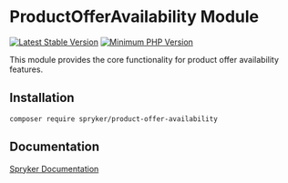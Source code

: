 # ProductOfferAvailability Module
[![Latest Stable Version](https://poser.pugx.org/spryker/product-offer-availability/v/stable.svg)](https://packagist.org/packages/spryker/product-offer-availability)
[![Minimum PHP Version](https://img.shields.io/badge/php-%3E%3D%207.4-8892BF.svg)](https://php.net/)

This module provides the core functionality for product offer availability features.

## Installation

```
composer require spryker/product-offer-availability
```

## Documentation

[Spryker Documentation](https://documentation.spryker.com/module_guide/overview.htm)
